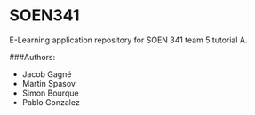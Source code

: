 # SOEN341
E-Learning application repository for SOEN 341 team 5 tutorial A.

###Authors:

* Jacob Gagné
* Martin Spasov
* Simon Bourque
* Pablo Gonzalez
